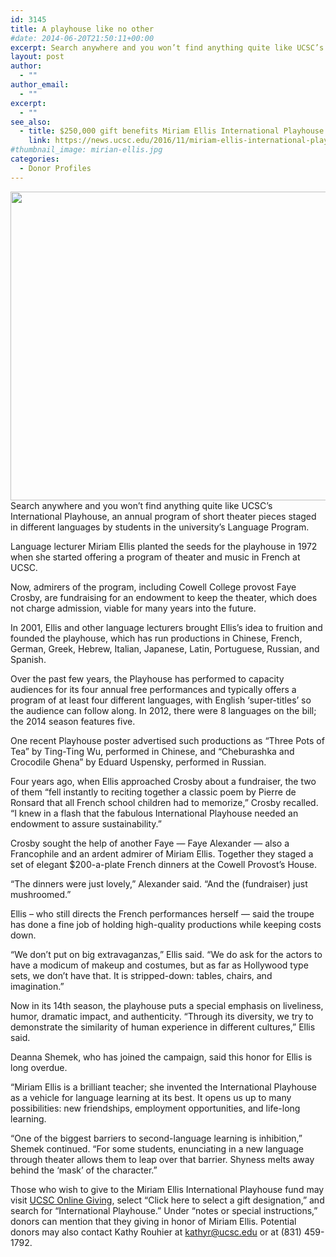 ```yaml
---
id: 3145
title: A playhouse like no other
#date: 2014-06-20T21:50:11+00:00
excerpt: Search anywhere and you won’t find anything quite like UCSC’s International Playhouse, an annual program of short theater pieces staged in different languages by students in the university’s Language Program.
layout: post
author:
  - ""
author_email:
  - ""
excerpt:
  - ""
see_also:
  - title: $250,000 gift benefits Miriam Ellis International Playhouse
    link: https://news.ucsc.edu/2016/11/miriam-ellis-international-playhouse-endowment-feature.html
#thumbnail_image: mirian-ellis.jpg
categories:
  - Donor Profiles
---
```

<img class="aligncenter size-full wp-image-3146" src="http://live-ucsc-giving.pantheonsite.io/wp-content/uploads/2017/09/mirian-ellis.jpg" alt="" width="789" height="494" srcset="https://ucsc-giving.lndo.site/wp-content/uploads/2017/09/mirian-ellis.jpg 789w, https://ucsc-giving.lndo.site/wp-content/uploads/2017/09/mirian-ellis-300x188.jpg 300w, https://ucsc-giving.lndo.site/wp-content/uploads/2017/09/mirian-ellis-768x481.jpg 768w" sizes="(max-width: 789px) 100vw, 789px" />Search anywhere and you won’t find anything quite like UCSC’s International Playhouse, an annual program of short theater pieces staged in different languages by students in the university’s Language Program.

Language lecturer Miriam Ellis planted the seeds for the playhouse in 1972 when she started offering a program of theater and music in French at UCSC.

Now, admirers of the program, including Cowell College provost Faye Crosby, are fundraising for an endowment to keep the theater, which does not charge admission, viable for many years into the future.

In 2001, Ellis and other language lecturers brought Ellis&#8217;s idea to fruition and founded the playhouse, which has run productions in Chinese, French, German, Greek, Hebrew, Italian, Japanese, Latin, Portuguese, Russian, and Spanish.

Over the past few years, the Playhouse has performed to capacity audiences for its four annual free performances and typically offers a program of at least four different languages, with English ‘super-titles’ so the audience can follow along. In 2012, there were 8 languages on the bill; the 2014 season features five.

One recent Playhouse poster advertised such productions as “Three Pots of Tea” by Ting-Ting Wu, performed in Chinese, and “Cheburashka and Crocodile Ghena” by Eduard Uspensky, performed in Russian.

Four years ago, when Ellis approached Crosby about a fundraiser, the two of them “fell instantly to reciting together a classic poem by Pierre de Ronsard that all French school children had to memorize,” Crosby recalled. “I knew in a flash that the fabulous International Playhouse needed an endowment to assure sustainability.&#8221;

Crosby sought the help of another Faye — Faye Alexander — also a Francophile and an ardent admirer of Miriam Ellis. Together they staged a set of elegant $200-a-plate French dinners at the Cowell Provost’s House.

“The dinners were just lovely,&#8221; Alexander said. &#8220;And the (fundraiser) just mushroomed.&#8221;

Ellis – who still directs the French performances herself &#8212; said the troupe has done a fine job of holding high-quality productions while keeping costs down.

&#8220;We don’t put on big extravaganzas,&#8221; Ellis said. “We do ask for the actors to have a modicum of makeup and costumes, but as far as Hollywood type sets, we don’t have that. It is stripped-down: tables, chairs, and imagination.&#8221;

Now in its 14th season, the playhouse puts a special emphasis on liveliness, humor, dramatic impact, and authenticity. “Through its diversity, we try to demonstrate the similarity of human experience in different cultures,” Ellis said.

Deanna Shemek, who has joined the campaign, said this honor for Ellis is long overdue.

&#8220;Miriam Ellis is a brilliant teacher; she invented the International Playhouse as a vehicle for language learning at its best. It opens us up to many possibilities: new friendships, employment opportunities, and life-long learning.

&#8220;One of the biggest barriers to second-language learning is inhibition,&#8221; Shemek continued. &#8220;For some students, enunciating in a new language through theater allows them to leap over that barrier. Shyness melts away behind the &#8216;mask&#8217; of the character.&#8221;

Those who wish to give to the Miriam Ellis International Playhouse fund may visit [UCSC Online Giving](https://securelb.imodules.com/s/1069/index.aspx?sid=1069&gid=1&pgid=761), select &#8220;Click here to select a gift designation,&#8221; and search for &#8220;International Playhouse.&#8221; Under &#8220;notes or special instructions,&#8221; donors can mention that they giving in honor of Miriam Ellis. Potential donors may also contact Kathy Rouhier at <kathyr@ucsc.edu> or at (831) 459-1792.